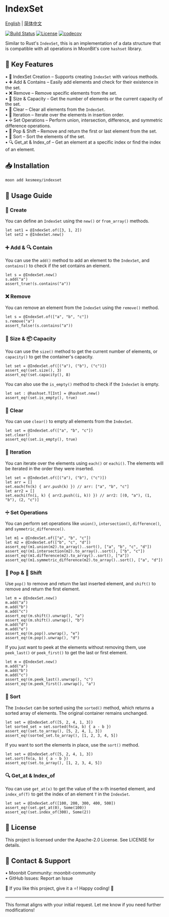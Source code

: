 
# IndexSet

[English](https://github.com/moonbit-community/IndexSet/blob/master/README.md) | [简体中文](https://github.com/moonbit-community/IndexSet/blob/master/README_zh_CN.md)

[![Build Status](https://img.shields.io/github/actions/workflow/status/moonbit-community/unicodeUtil/ci.yml)](https://github.com/moonbit-community/IndexSet/actions)  [![License](https://img.shields.io/github/license/moonbit-community/unicodeUtil)](LICENSE)  [![codecov](https://codecov.io/gh/moonbit-community/NyaSearch/branch/main/graph/badge.svg)](https://codecov.io/gh/moonbit-community/IndexSet)  

Similar to Rust's `IndexSet`, this is an implementation of a data structure that is compatible with all operations in MoonBit's core `hashset` library.

## 🚀 Key Features
• 🔄 IndexSet Creation – Supports creating `IndexSet` with various methods.  
• ➕ Add & Contains – Easily add elements and check for their existence in the set.  
• ❌ Remove – Remove specific elements from the set.  
• 📏 Size & Capacity – Get the number of elements or the current capacity of the set.  
• 🧹 Clear – Clear all elements from the `IndexSet`.  
• 🔄 Iteration – Iterate over the elements in insertion order.  
• ➗ Set Operations – Perform union, intersection, difference, and symmetric difference operations.  
• 🧹 Pop & Shift – Remove and return the first or last element from the set.  
• 🔄 Sort – Sort the elements of the set.  
• 🔍 Get_at & Index_of – Get an element at a specific index or find the index of an element.

## 📥 Installation
```bash
moon add kesmeey/indexset
```

## 🚀 Usage Guide

### 🔨 Create
You can define an `IndexSet` using the `new()` or `from_array()` methods.

```moonbit
let set1 = @IndexSet.of([3, 1, 2])
let set2 = @IndexSet.new()
```

### ➕ Add & 🔍 Contain
You can use the `add()` method to add an element to the `IndexSet`, and `contains()` to check if the set contains an element.

```moonbit
let s = @IndexSet.new()
s.add("a")
assert_true!(s.contains("a"))
```

### ❌ Remove
You can remove an element from the `IndexSet` using the `remove()` method.

```moonbit
let s = @IndexSet.of(["a", "b", "c"])
s.remove("a")
assert_false!(s.contains("a"))
```

### 📏 Size & 📦 Capacity
You can use the `size()` method to get the current number of elements, or `capacity()` to get the container's capacity.

```moonbit
let set = @IndexSet.of([("a"), ("b"), ("c")])
assert_eq!(set.size(), 3)
assert_eq!(set.capacity(), 8)
```

You can also use the `is_empty()` method to check if the `IndexSet` is empty.

```moonbit
let set : @hashset.T[Int] = @hashset.new()
assert_eq!(set.is_empty(), true)
```

### 🧹 Clear
You can use `clear()` to empty all elements from the `IndexSet`.

```moonbit
let set = @IndexSet.of(["a", "b", "c"])
set.clear()
assert_eq!(set.is_empty(), true)
```

### 🔄 Iteration
You can iterate over the elements using `each()` or `eachi()`. The elements will be iterated in the order they were inserted.

```moonbit
let set = @IndexSet.of([("a"), ("b"), ("c")])
let arr = []
set.each(fn(k) { arr.push(k) }) // arr: ["a", "b", "c"]
let arr2 = []
set.eachi(fn(i, k) { arr2.push((i, k)) }) // arr2: [(0, "a"), (1, "b"), (2, "c")]
```

### ➗ Set Operations
You can perform set operations like `union()`, `intersection()`, `difference()`, and `symmetric_difference()`.

```moonbit
let m1 = @IndexSet.of(["a", "b", "c"])
let m2 = @IndexSet.of(["b", "c", "d"])
assert_eq!(m1.union(m2).to_array()..sort(), ["a", "b", "c", "d"])
assert_eq!(m1.intersection(m2).to_array()..sort(), ["b", "c"])
assert_eq!(m1.difference(m2).to_array()..sort(), ["a"])
assert_eq!(m1.symmetric_difference(m2).to_array()..sort(), ["a", "d"])
```

### 🧹 Pop & 🔄 Shift
Use `pop()` to remove and return the last inserted element, and `shift()` to remove and return the first element.

```moonbit
let m = @IndexSet.new()
m.add("a")
m.add("b")
m.add("c")
assert_eq!(m.shift().unwrap(), "a")
assert_eq!(m.shift().unwrap(), "b")
m.add("d")
m.add("e")
assert_eq!(m.pop().unwrap(), "e")
assert_eq!(m.pop().unwrap(), "d")
```

If you just want to peek at the elements without removing them, use `peek_last()` or `peek_first()` to get the last or first element.

```moonbit
let m = @IndexSet.new()
m.add("a")
m.add("b")
m.add("c")
assert_eq!(m.peek_last().unwrap(), "c")
assert_eq!(m.peek_first().unwrap(), "a")
```

### 🔄 Sort
The `IndexSet` can be sorted using the `sorted()` method, which returns a sorted array of elements. The original container remains unchanged.

```moonbit
let set = @IndexSet.of([5, 2, 4, 1, 3])
let sorted_set = set.sorted(fn(a, b) { a - b })
assert_eq!(set.to_array(), [5, 2, 4, 1, 3])
assert_eq!(sorted_set.to_array(), [1, 2, 3, 4, 5])
```

If you want to sort the elements in place, use the `sort()` method.

```moonbit
let set = @IndexSet.of([5, 2, 4, 1, 3])
set.sort(fn(a, b) { a - b })
assert_eq!(set.to_array(), [1, 2, 3, 4, 5])
```

### 🔍 Get_at & Index_of
You can use `get_at(x)` to get the value of the x-th inserted element, and `index_of(T)` to get the index of an element `T` in the `IndexSet`.

```moonbit
let set = @IndexSet.of([100, 200, 300, 400, 500])
assert_eq!(set.get_at(0), Some(100))
assert_eq!(set.index_of(300), Some(2))
```

## 📜 License
This project is licensed under the Apache-2.0 License. See LICENSE for details.

## 📢 Contact & Support
• Moonbit Community: moonbit-community  
• GitHub Issues: Report an Issue  

👋 If you like this project, give it a ⭐! Happy coding! 🚀

---

This format aligns with your initial request. Let me know if you need further modifications!